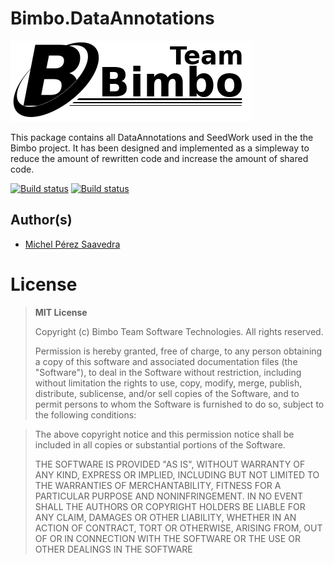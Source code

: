 # Bimbo.DataAnnotations

![Bimbo Team](./docs/images/logo-bimbo-team-wiki.png)

This package contains all DataAnnotations and SeedWork used in the the Bimbo project. It has been designed and implemented as a simpleway to reduce the amount of rewritten code and increase the amount of shared code.

[![Build status](https://ci.appveyor.com/api/projects/status/j1bk46559rmcscgf?svg=true)](https://ci.appveyor.com/project/mpsaavedra/bimbo-dataannotations)
[![Build status](https://ci.appveyor.com/api/projects/status/j1bk46559rmcscgf/branch/master?svg=true)](https://ci.appveyor.com/project/mpsaavedra/bimbo-dataannotations/branch/master)


## Author(s)

- [Michel Pérez Saavedra](michel.perez.saavedra@gmail.com)

# License

> **MIT License**
>
> Copyright (c) Bimbo Team Software Technologies. All rights reserved.
>
> Permission is hereby granted, free of charge, to any person obtaining a copy of this software and associated documentation files (the "Software"), to deal in the Software without restriction, including without limitation the rights to use, copy, modify, merge, publish, distribute, sublicense, and/or sell copies of the Software, and to permit persons to whom the Software is furnished to do so, subject to the following conditions:

> The above copyright notice and this permission notice shall be included in all copies or substantial portions of the Software.
>
> THE SOFTWARE IS PROVIDED "AS IS", WITHOUT WARRANTY OF ANY KIND, EXPRESS OR IMPLIED, INCLUDING BUT NOT LIMITED TO THE WARRANTIES OF MERCHANTABILITY, FITNESS FOR A PARTICULAR PURPOSE AND NONINFRINGEMENT. IN NO EVENT SHALL THE AUTHORS OR COPYRIGHT HOLDERS BE LIABLE FOR ANY CLAIM, DAMAGES OR OTHER LIABILITY, WHETHER IN AN ACTION OF CONTRACT, TORT OR OTHERWISE, ARISING FROM, OUT OF OR IN CONNECTION WITH THE SOFTWARE OR THE USE OR OTHER DEALINGS IN THE SOFTWARE
